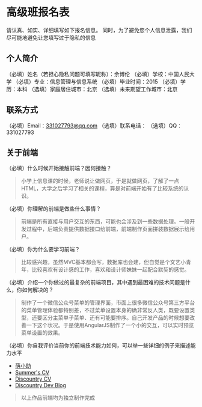 # 高级班报名表

请认真、如实、详细填写如下报名信息。
同时，为了避免您个人信息泄露，我们尽可能地避免让您填写过于隐私的信息

## 个人简介

（必填）姓名（若担心隐私问题可填写昵称）：余博伦
（必填）学校：中国人民大学
（必填）专业：信息管理与信息系统
（必填）毕业时间：2015
（必填）学历：本科
（选填）家庭居住城市：北京
（选填）未来期望工作城市：北京

## 联系方式

（必填）Email：331027793@qq.com
（选填）联系电话：
（选填）QQ：331027793

## 关于前端

（必填）什么时候开始接触前端？因何接触？
> 小学上信息课的时候，老师说让做网页，于是就做网页，了解了一点HTML，大学之后学习了相关的课程，算是对前端开始有了比较系统的认识。

（必填）你理解的前端是做些什么事情？
> 前端是所有直接与用户交互的东西，可能也会涉及到一些数据处理。一般开发过程中，后端负责提供数据接口给前端，前端制作页面拼装数据展示给用户。

（必填）你为什么要学习前端？
> 比较感兴趣，虽然MVC基本都会写，数据库也会建，但自觉是个文艺小青年，比较喜欢有设计感的工作，喜欢和设计师妹妹一起配合默契的感觉。

（必填）介绍一个你做过的最复杂的前端项目，其中遇到最困难的技术问题是什么，你如何解决的？
> 制作了一个微信公众号菜单的管理界面，市面上很多微信公众号第三方平台的菜单管理体验都特别差，不过菜单设置本身的确非常反人类，既要设置类型，还要区分主菜单子菜单、还有可能要排序。自己开发产品的时候想要改善一下这个状况。于是使用AngularJS制作了一个小的交互，可以实时预览菜单设置的效果。

（必填）你自我评价当前你的前端技术能力如何，可以举一些详细的例子来描述能力水平
+ [萌小助](http://mengxiaozhu.cn/)
+ [Summer's CV](http://skooris.github.io/)
+ [Discountry CV](http://www.yubolun.com/)
+ [Discountry Dev Blog](http://discountry.github.io/)

> 以上作品前端均为独立制作完成
